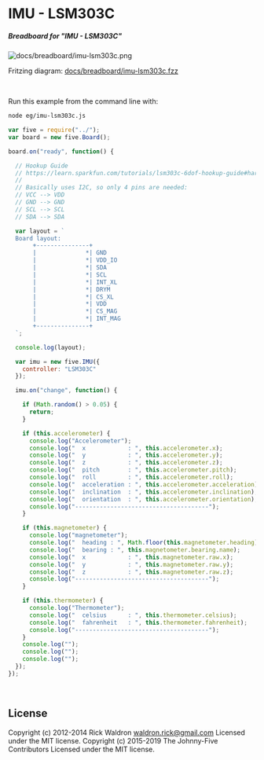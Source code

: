<!--remove-start-->

# IMU - LSM303C

<!--remove-end-->






##### Breadboard for "IMU - LSM303C"



![docs/breadboard/imu-lsm303c.png](breadboard/imu-lsm303c.png)<br>

Fritzing diagram: [docs/breadboard/imu-lsm303c.fzz](breadboard/imu-lsm303c.fzz)

&nbsp;




Run this example from the command line with:
```bash
node eg/imu-lsm303c.js
```


```javascript
var five = require("../");
var board = new five.Board();

board.on("ready", function() {

  // Hookup Guide
  // https://learn.sparkfun.com/tutorials/lsm303c-6dof-hookup-guide#hardware-assembly
  //
  // Basically uses I2C, so only 4 pins are needed:
  // VCC --> VDD
  // GND --> GND
  // SCL --> SCL
  // SDA --> SDA

  var layout = `
  Board layout:
       +---------------+
       |              *| GND
       |              *| VDD_IO
       |              *| SDA
       |              *| SCL
       |              *| INT_XL
       |              *| DRYM
       |              *| CS_XL
       |              *| VDD
       |              *| CS_MAG
       |              *| INT_MAG
       +---------------+
  `;

  console.log(layout);

  var imu = new five.IMU({
    controller: "LSM303C"
  });

  imu.on("change", function() {

    if (Math.random() > 0.05) {
      return;
    }

    if (this.accelerometer) {
      console.log("Accelerometer");
      console.log("  x            : ", this.accelerometer.x);
      console.log("  y            : ", this.accelerometer.y);
      console.log("  z            : ", this.accelerometer.z);
      console.log("  pitch        : ", this.accelerometer.pitch);
      console.log("  roll         : ", this.accelerometer.roll);
      console.log("  acceleration : ", this.accelerometer.acceleration);
      console.log("  inclination  : ", this.accelerometer.inclination);
      console.log("  orientation  : ", this.accelerometer.orientation);
      console.log("--------------------------------------");
    }

    if (this.magnetometer) {
      console.log("magnetometer");
      console.log("  heading : ", Math.floor(this.magnetometer.heading));
      console.log("  bearing : ", this.magnetometer.bearing.name);
      console.log("  x            : ", this.magnetometer.raw.x);
      console.log("  y            : ", this.magnetometer.raw.y);
      console.log("  z            : ", this.magnetometer.raw.z);
      console.log("--------------------------------------");
    }

    if (this.thermometer) {
      console.log("Thermometer");
      console.log("  celsius      : ", this.thermometer.celsius);
      console.log("  fahrenheit   : ", this.thermometer.fahrenheit);
      console.log("--------------------------------------");
    }
    console.log("");
    console.log("");
    console.log("");
  });
});

```








&nbsp;

<!--remove-start-->

## License
Copyright (c) 2012-2014 Rick Waldron <waldron.rick@gmail.com>
Licensed under the MIT license.
Copyright (c) 2015-2019 The Johnny-Five Contributors
Licensed under the MIT license.

<!--remove-end-->
